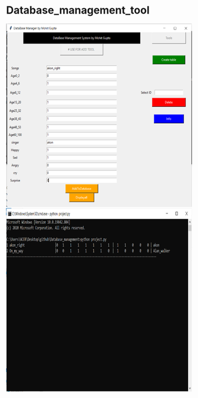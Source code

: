 # Database_management_tool
 


<img src="db.png" width="798" height="498">

<img src="db5.png" width="798" height="498">
